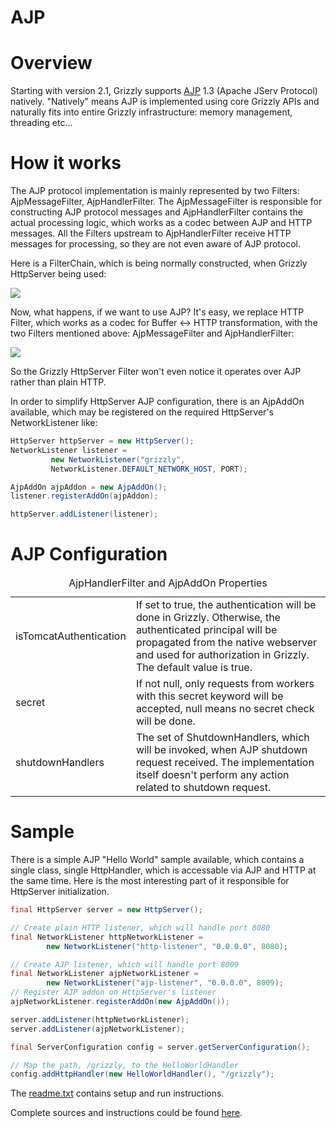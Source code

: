 AJP
===

Overview
========

Starting with version 2.1, Grizzly supports
[AJP](http://en.wikipedia.org/wiki/Apache_JServ_Protocol) 1.3 (Apache
JServ Protocol) natively. "Natively" means AJP is implemented using core
Grizzly APIs and naturally fits into entire Grizzly infrastructure:
memory management, threading etc...

How it works
============

The AJP protocol implementation is mainly represented by two Filters:
AjpMessageFilter, AjpHandlerFilter. The AjpMessageFilter is responsible
for constructing AJP protocol messages and AjpHandlerFilter contains the
actual processing logic, which works as a codec between AJP and HTTP
messages. All the Filters upstream to AjpHandlerFilter receive HTTP
messages for processing, so they are not even aware of AJP protocol.

Here is a FilterChain, which is being normally constructed, when Grizzly
HttpServer being used:

![](../images/ajp/httpserver-filterchain.png)

Now, what happens, if we want to use AJP? It's easy, we replace HTTP
Filter, which works as a codec for Buffer \<-\> HTTP transformation,
with the two Filters mentioned above: AjpMessageFilter and
AjpHandlerFilter:

![](../images/ajp/httpserver-ajp-filterchain.png)

So the Grizzly HttpServer Filter won't even notice it operates over AJP
rather than plain HTTP.

In order to simplify HttpServer AJP configuration, there is an AjpAddOn
available, which may be registered on the required HttpServer's
NetworkListener like:

```java
HttpServer httpServer = new HttpServer();
NetworkListener listener =
         new NetworkListener("grizzly",
         NetworkListener.DEFAULT_NETWORK_HOST, PORT);

AjpAddOn ajpAddon = new AjpAddOn();
listener.registerAddOn(ajpAddon);

httpServer.addListener(listener);
```

AJP Configuration
=================

<table>
<caption>AjpHandlerFilter and AjpAddOn Properties</caption>
<tbody>
<tr class="odd">
<td align="left">isTomcatAuthentication</td>
<td align="left">If set to true, the authentication will be done in Grizzly. Otherwise, the authenticated principal will be propagated from the native webserver and used for authorization in Grizzly. The default value is true.</td>
</tr>
<tr class="even">
<td align="left">secret</td>
<td align="left">If not null, only requests from workers with this secret keyword will be accepted, null means no secret check will be done.</td>
</tr>
<tr class="odd">
<td align="left">shutdownHandlers</td>
<td align="left">The set of ShutdownHandlers, which will be invoked, when AJP shutdown request received. The implementation itself doesn't perform any action related to shutdown request.</td>
</tr>
</tbody>
</table>

Sample
======

There is a simple AJP "Hello World" sample available, which contains a
single class, single HttpHandler, which is accessable via AJP and HTTP
at the same time. Here is the most interesting part of it responsible
for HttpServer initialization.

```java
final HttpServer server = new HttpServer();

// Create plain HTTP listener, which will handle port 8080
final NetworkListener httpNetworkListener =
        new NetworkListener("http-listener", "0.0.0.0", 8080);

// Create AJP listener, which will handle port 8009
final NetworkListener ajpNetworkListener =
        new NetworkListener("ajp-listener", "0.0.0.0", 8009);
// Register AJP addon on HttpServer's listener
ajpNetworkListener.registerAddOn(new AjpAddOn());

server.addListener(httpNetworkListener);
server.addListener(ajpNetworkListener);

final ServerConfiguration config = server.getServerConfiguration();

// Map the path, /grizzly, to the HelloWorldHandler
config.addHttpHandler(new HelloWorldHandler(), "/grizzly");
```

The
[readme.txt](http://java.net/projects/grizzly/sources/git/content/samples/http-ajp-samples/readme.txt?rev=c8ff8e24974f3c4be9a1833e58adf139b656a730)
contains setup and run instructions.

Complete sources and instructions could be found
[here](http://java.net/projects/grizzly/sources/git/show/samples/http-ajp-samples?rev=c8ff8e24974f3c4be9a1833e58adf139b656a730).
